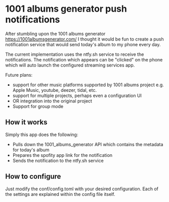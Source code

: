 # 1001 albums generator push notifications
After stumbling upon the 1001 albums generator https://1001albumsgenerator.com/
I thought it would be fun to create a push notification service that would send 
today's album to my phone every day.

The current implementation uses the ntfy.sh service to receive the notifications.
The notification which appears can be "clicked" on the phone which will auto launch the configured streaming services app.

Future plans:
- support for other music platforms supported by 1001 albums project e.g. Apple Music, youtube, deezer, tidal, etc.
- support for multiple projects, perhaps even a configuration UI
- OR integration into the original project
- Support for group mode

## How it works
Simply this app does the following:
- Pulls down the 1001_albums_generator API which contains the metadata for today's album
- Prepares the spofity app link for the notification
- Sends the notification to the ntfy.sh service

## How to configure
Just modify the conf/config.toml with your desired configuration.
Each of the settings are explained within the config file itself.
